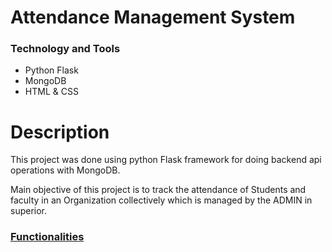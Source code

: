 <h1>Attendance Management System</h1>
<h3>Technology and Tools</h3>
<ul>
  <li>Python Flask</li>
  <li>MongoDB</li>
  <li>HTML & CSS</li>
</ul>
<h1>Description</h1>
<P> This project was done using python Flask framework for doing backend api operations with MongoDB.</P>
<p>Main objective of this project is to track the attendance of Students and faculty in an Organization collectively which is managed by the ADMIN in superior.</p>
<h3 style="text-decoration:underline;">Functionalities</h3>
